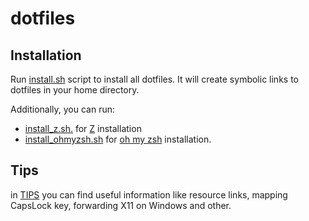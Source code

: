 # dotfiles
## Installation
Run [install.sh](install.sh) script to install all dotfiles. It will create symbolic links to dotfiles in your home directory.

Additionally, you can run:
* [install_z.sh.](install_z.sh) for [Z](https://github.com/rupa/z) installation
* [install_ohmyzsh.sh](install_ohmyzsh.sh) for [oh my zsh](https://github.com/robbyrussell/oh-my-zsh) installation.

## Tips
in [TIPS](TIPS.md) you can find useful information like resource links, mapping CapsLock key, forwarding X11 on Windows and other.
